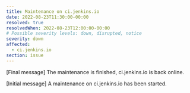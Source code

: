 ```yaml
---
title: Maintenance on ci.jenkins.io
date: 2022-08-23T11:30:00-00:00
resolved: true
resolvedWhen: 2022-08-23T12:00:00-00:00
# Possible severity levels: down, disrupted, notice
severity: down
affected:
  - ci.jenkins.io
section: issue
---
```


[Final message] The maintenance is finished, ci.jenkins.io is back online.

[Initial message]
A maintenance on ci.jenkins.io has been started.
